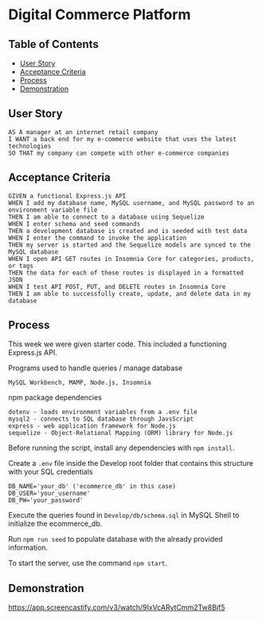 # Digital Commerce Platform


## Table of Contents
* [User Story](#user-story)
* [Acceptance Criteria](#acceptance-criteria)
* [Process](#process)
* [Demonstration](#demonstration)

## User Story

```
AS A manager at an internet retail company
I WANT a back end for my e-commerce website that uses the latest technologies
SO THAT my company can compete with other e-commerce companies
```


## Acceptance Criteria

```
GIVEN a functional Express.js API
WHEN I add my database name, MySQL username, and MySQL password to an environment variable file
THEN I am able to connect to a database using Sequelize
WHEN I enter schema and seed commands
THEN a development database is created and is seeded with test data
WHEN I enter the command to invoke the application
THEN my server is started and the Sequelize models are synced to the MySQL database
WHEN I open API GET routes in Insomnia Core for categories, products, or tags
THEN the data for each of these routes is displayed in a formatted JSON
WHEN I test API POST, PUT, and DELETE routes in Insomnia Core
THEN I am able to successfully create, update, and delete data in my database
```

## Process

This week we were given starter code. This included a functioning Express.js API.

Programs used to handle queries / manage database
```
MySQL Workbench, MAMP, Node.js, Insomnia
```
npm package dependencies
```
dotenv - loads environment variables from a .env file
mysql2 - connects to SQL database through JavsScript
express - web application framework for Node.js
sequelize - Object-Relational Mapping (ORM) library for Node.js
```
Before running the script, install any dependencies with ``` npm install ```.

Create a ```.env``` file inside the Develop root folder that contains this structure with your SQL credentials
```
DB_NAME='your_db' ('ecommerce_db' in this case)
DB_USER='your_username'
DB_PW='your_password'
```

Execute the queries found in ```Develop/db/schema.sql``` in MySQL Shell to initialize the ecommerce_db.

Run ```npm run seed``` to populate database with the already provided information.

To start the server, use the command ```npm start```.


## Demonstration
https://app.screencastify.com/v3/watch/9IxVcARytCmm2Tw8Bjf5
